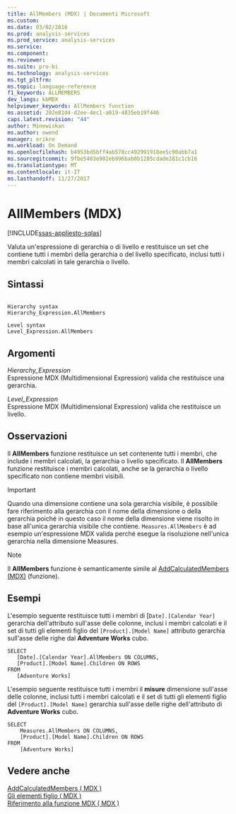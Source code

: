 ```yaml
---
title: AllMembers (MDX) | Documenti Microsoft
ms.custom: 
ms.date: 03/02/2016
ms.prod: analysis-services
ms.prod_service: analysis-services
ms.service: 
ms.component: 
ms.reviewer: 
ms.suite: pro-bi
ms.technology: analysis-services
ms.tgt_pltfrm: 
ms.topic: language-reference
f1_keywords: ALLMEMBERS
dev_langs: kbMDX
helpviewer_keywords: AllMembers function
ms.assetid: 202e81d4-d2ee-4ec1-a019-4835eb19f446
caps.latest.revision: "44"
author: Minewiskan
ms.author: owend
manager: erikre
ms.workload: On Demand
ms.openlocfilehash: b4953bd5bff4ab578cc492991918ee5c90abb7a1
ms.sourcegitcommit: 9fbe5403e902eb996bab0b1285cdade281c1cb16
ms.translationtype: MT
ms.contentlocale: it-IT
ms.lasthandoff: 11/27/2017
---
```

# <a name="allmembers-mdx"></a>AllMembers (MDX)
[!INCLUDE[ssas-appliesto-sqlas](../includes/ssas-appliesto-sqlas.md)]

  Valuta un'espressione di gerarchia o di livello e restituisce un set che contiene tutti i membri della gerarchia o del livello specificato, inclusi tutti i membri calcolati in tale gerarchia o livello.  
  
## <a name="syntax"></a>Sintassi  
  
```  
  
Hierarchy syntax  
Hierarchy_Expression.AllMembers  
  
Level syntax  
Level_Expression.AllMembers  
```  
  
## <a name="arguments"></a>Argomenti  
 *Hierarchy_Expression*  
 Espressione MDX (Multidimensional Expression) valida che restituisce una gerarchia.  
  
 *Level_Expression*  
 Espressione MDX (Multidimensional Expression) valida che restituisce un livello.  
  
## <a name="remarks"></a>Osservazioni  
 Il **AllMembers** funzione restituisce un set contenente tutti i membri, che include i membri calcolati, la gerarchia o livello specificato. Il **AllMembers** funzione restituisce i membri calcolati, anche se la gerarchia o livello specificato non contiene membri visibili.  
  
> [!IMPORTANT]  
>  Quando una dimensione contiene una sola gerarchia visibile, è possibile fare riferimento alla gerarchia con il nome della dimensione o della gerarchia poiché in questo caso il nome della dimensione viene risolto in base all'unica gerarchia visibile che contiene. `Measures.AllMembers` è ad esempio un'espressione MDX valida perché esegue la risoluzione nell'unica gerarchia nella dimensione Measures.  
  
> [!NOTE]  
>  Il **AllMembers** funzione è semanticamente simile al [AddCalculatedMembers (MDX)](../mdx/addcalculatedmembers-mdx.md) (funzione).  
  
## <a name="examples"></a>Esempi  
 L'esempio seguente restituisce tutti i membri di [`Date].[Calendar Year]` gerarchia dell'attributo sull'asse delle colonne, inclusi i membri calcolati e il set di tutti gli elementi figlio del `[Product].[Model Name]` attributo gerarchia sull'asse delle righe dal **Adventure Works** cubo.  
  
```  
SELECT  
   [Date].[Calendar Year].AllMembers ON COLUMNS,  
   [Product].[Model Name].Children ON ROWS  
FROM  
   [Adventure Works]  
```  
  
 L'esempio seguente restituisce tutti i membri il **misure** dimensione sull'asse delle colonne, inclusi tutti i membri calcolati e il set di tutti gli elementi figlio del `[Product].[Model Name]` gerarchia sull'asse delle righe dell'attributo di **Adventure Works** cubo.  
  
```  
SELECT  
    Measures.AllMembers ON COLUMNS,  
    [Product].[Model Name].Children ON ROWS  
FROM  
    [Adventure Works]  
```  
  
## <a name="see-also"></a>Vedere anche  
 [AddCalculatedMembers &#40; MDX &#41;](../mdx/addcalculatedmembers-mdx.md)   
 [Gli elementi figlio &#40; MDX &#41;](../mdx/children-mdx.md)   
 [Riferimento alla funzione MDX &#40; MDX &#41;](../mdx/mdx-function-reference-mdx.md)  
  
  
